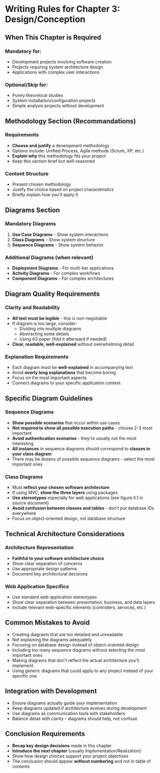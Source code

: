 # Writing Rules for Chapter 3: Design/Conception

## When This Chapter is Required

### **Mandatory for:**
- Development projects involving software creation
- Projects requiring system architecture design
- Applications with complex user interactions

### **Optional/Skip for:**
- Purely theoretical studies
- System installation/configuration projects
- Simple analysis projects without development

## Methodology Section (Recommandations)

### Requirements
- **Choose and justify** a development methodology
- Options include: Unified Process, Agile methods (Scrum, XP, etc.)
- **Explain why** this methodology fits your project
- Keep this section brief but well-reasoned

### Content Structure
- Present chosen methodology
- Justify the choice based on project characteristics
- Briefly explain how you'll apply it

## Diagrams Section

### Mandatory Diagrams
1. **Use Case Diagrams** - Show system interactions
2. **Class Diagrams** - Show system structure  
3. **Sequence Diagrams** - Show system behavior

### Additional Diagrams (when relevant)
- **Deployment Diagrams** - For multi-tier applications
- **Activity Diagrams** - For complex workflows
- **Component Diagrams** - For complex architectures

## Diagram Quality Requirements

### Clarity and Readability
- **All text must be legible** - this is non-negotiable
- If diagram is too large, consider:
  - Dividing into multiple diagrams
  - Abstracting some details
  - Using A3 paper (fold it afterward if needed)
- **Clear, readable, well-explained** without overwhelming detail

### Explanation Requirements
- Each diagram must be **well-explained** in accompanying text
- Avoid **overly long explanations** that become boring
- Focus on the most important aspects
- Connect diagrams to your specific application context

## Specific Diagram Guidelines

### Sequence Diagrams
- **Show possible scenarios** that occur within use cases
- **Not required to show all possible execution paths** - choose 2-3 most important
- **Avoid authentication scenarios** - they're usually not the most interesting
- **All instances** in sequence diagrams should correspond to **classes in your class diagram**
- There may be dozens of possible sequence diagrams - select the most important ones

### Class Diagrams  
- Must **reflect your chosen software architecture**
- If using MVC, **show the three layers** using packages
- **Use stereotypes** especially for web applications (see figure II.1 in source document)
- **Avoid confusion between classes and tables** - don't put database IDs everywhere
- Focus on object-oriented design, not database structure

## Technical Architecture Considerations

### Architecture Representation
- **Faithful to your software architecture choice**
- Show clear separation of concerns
- Use appropriate design patterns
- Document key architectural decisions

### Web Application Specifics
- Use standard web application stereotypes
- Show clear separation between presentation, business, and data layers
- Include relevant web-specific elements (controllers, services, etc.)

## Common Mistakes to Avoid

- Creating diagrams that are too detailed and unreadable
- Not explaining the diagrams adequately
- Focusing on database design instead of object-oriented design
- Including too many sequence diagrams without selecting the most important ones
- Making diagrams that don't reflect the actual architecture you'll implement
- Using generic diagrams that could apply to any project instead of your specific one

## Integration with Development

- Ensure diagrams actually guide your implementation
- Keep diagrams updated if architecture evolves during development
- Use diagrams as communication tools with stakeholders
- Balance detail with clarity - diagrams should help, not confuse

## Conclusion Requirements

- **Recap key design decisions** made in this chapter
- **Introduce the next chapter** (usually Implementation/Realization)  
- Show how design choices support your project objectives
- The conclusion should appear **without numbering** and not in table of contents